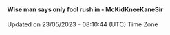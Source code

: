 #### Wise man says only fool rush in - McKidKneeKaneSir
Updated on 23/05/2023 - 08:10:44 (UTC) Time Zone
